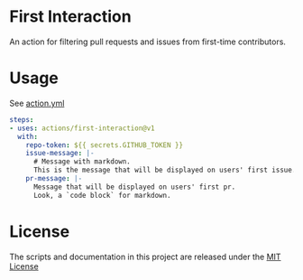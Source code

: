 # First Interaction

An action for filtering pull requests and issues from first-time contributors.

# Usage

See [action.yml](action.yml)

```yaml
steps:
- uses: actions/first-interaction@v1
  with:
    repo-token: ${{ secrets.GITHUB_TOKEN }}
    issue-message: |-
      # Message with markdown.
      This is the message that will be displayed on users' first issue.
    pr-message: |-
      Message that will be displayed on users' first pr.
      Look, a `code block` for markdown.
```

# License

The scripts and documentation in this project are released under the [MIT License](LICENSE)
